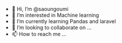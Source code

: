 - 👋 Hi, I’m @saoungoumi
- 👀 I’m interested in Machine learning
- 🌱 I’m currently learning Pandas and laravel
- 💞️ I’m looking to collaborate on ...
- 📫 How to reach me ...

<!---
saoungoumi/saoungoumi is a ✨ special ✨ repository because its `README.md` (this file) appears on your GitHub profile.
You can click the Preview link to take a look at your changes.
--->
